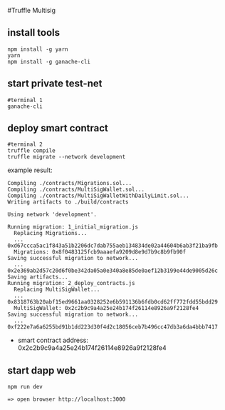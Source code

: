 #Truffle Multisig

## install tools
```
npm install -g yarn
yarn
npm install -g ganache-cli
```
## start private test-net
```
#terminal 1
ganache-cli
```

## deploy smart contract
```
#terminal 2
truffle compile
truffle migrate --network development
```
example result:
```
Compiling ./contracts/Migrations.sol...
Compiling ./contracts/MultiSigWallet.sol...
Compiling ./contracts/MultiSigWalletWithDailyLimit.sol...
Writing artifacts to ./build/contracts

Using network 'development'.

Running migration: 1_initial_migration.js
  Replacing Migrations...
  ... 0xd67ccca5ac1f843a51b2206dc7dab755aeb134834de02a44604b6ab3f21ba9fb
  Migrations: 0x8f0483125fcb9aaaefa9209d8e9d7b9c8b9fb90f
Saving successful migration to network...
  ... 0x2e369ab2d57c20d6f0be342da05a0e340a8e85de0aef12b3199e44de9005d26c
Saving artifacts...
Running migration: 2_deploy_contracts.js
  Replacing MultiSigWallet...
  ... 0x8318763b20abf15ed9661aa0328252e6b591136b6fdb0cd62ff772fdd55bdd29
  MultiSigWallet: 0x2c2b9c9a4a25e24b174f26114e8926a9f2128fe4
Saving successful migration to network...
  ... 0xf222e7a6a6255bd91b1dd223d30f4d2c18056ceb7b496cc47db3a6da4bbb7417

```
* smart contract address: 0x2c2b9c9a4a25e24b174f26114e8926a9f2128fe4

## start dapp web
```
npm run dev

=> open browser http://localhost:3000
```
